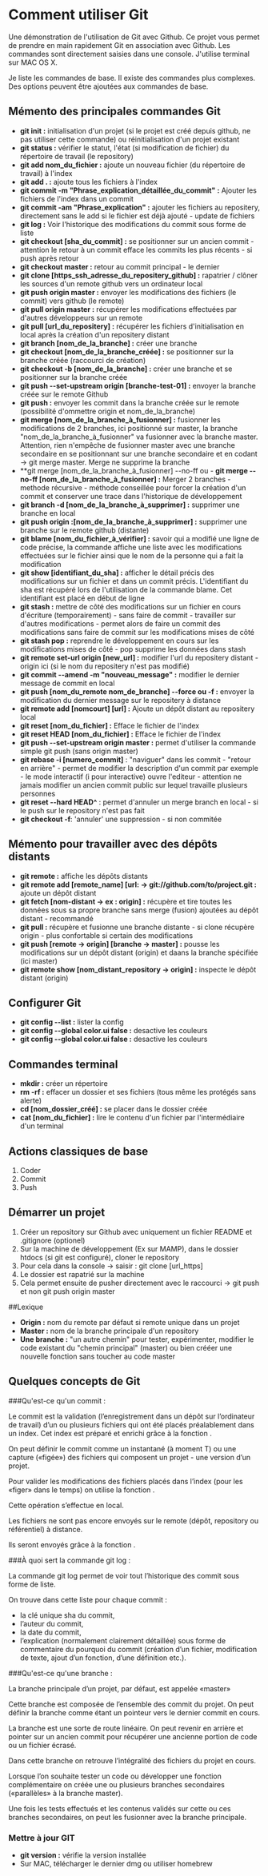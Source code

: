 # Comment utiliser Git
Une démonstration de l'utilisation de Git avec Github. Ce projet vous permet de prendre en main rapidement Git en association avec Github.
Les commandes sont directement saisies dans une console. J'utilise terminal sur MAC OS X.

Je liste les commandes de base. Il existe des commandes plus complexes. Des options peuvent être ajoutées aux commandes de base.


## Mémento des principales commandes Git
- **git init :** initialisation d'un projet (si le projet est créé depuis github, ne pas utiliser cette commande) ou réinitialisation d'un projet existant
- **git status :** vérifier le statut, l'état (si modification de fichier) du répertoire de travail (le repository)
- **git add nom_du_fichier :** ajoute un nouveau fichier (du répertoire de travail) à l'index
- **git add . :** ajoute tous les fichiers à l'index
- **git commit -m "Phrase_explication_détaillée_du_commit" :** Ajouter les fichiers de l'index dans un commit
- **git commit -am "Phrase_explication" :** ajouter les fichiers au repositery, directement sans le add si le fichier est déjà ajouté - update de fichiers
- **git log :** Voir l'historique des modifications du commit sous forme de liste
- **git checkout [sha_du_commit] :** se positionner sur un ancien commit - attention le retour à un commit efface les commits les plus récents - si push après retour
- **git checkout master :** retour au commit principal - le dernier
- **git clone [https_ssh_adresse_du_repositery_github] :** rapatrier / clôner les sources d'un remote github vers un ordinateur local
- **git push origin master :** envoyer les modifications des fichiers (le commit) vers github (le remote)
- **git pull origin master :** récupérer les modifications effectuées par d'autres développeurs sur un remote
- **git pull [url_du_repositery] :** récupérer les fichiers d'initialisation en local après la création d'un repositery distant
- **git branch [nom_de_la_branche] :** créer une branche
- **git checkout [nom_de_la_branche_créée] :** se positionner sur la branche créée (raccourci de création)
- **git checkout -b [nom_de_la_branche] :** créer une branche et se positionner sur la branche créée
- **git push --set-upstream origin [branche-test-01] :** envoyer la branche créée sur le remote Github
- **git push :** envoyer les commit dans la branche créée sur le remote (possibilité d'ommettre origin et nom_de_la_branche)
- **git merge [nom_de_la_branche_à_fusionner] :** fusionner les modifications de 2 branches, ici positionné sur master, la branche "nom_de_la_branche_à_fusionner" va fusionner avec la branche master. Attention, rien n'empêche de fusionner master avec une branche secondaire en se positionnant sur une branche secondaire et en codant -> git merge master. Merge ne supprime la branche
- **git merge [nom_de_la_branche_à_fusionner] --no-ff ou - **git merge --no-ff [nom_de_la_branche_à_fusionner] :** Merger 2 branches - methode récursive - méthode conseillée pour forcer la création d'un commit et conserver une trace dans l'historique de développement
- **git branch -d [nom_de_la_branche_à_supprimer] :** supprimer une branche en local
- **git push origin :[nom_de_la_branche_à_supprimer] :** supprimer une branche sur le remote github (distante)
- **git blame [nom_du_fichier_à_vérifier] :** savoir qui a modifié une ligne de code précise, la commande affiche une liste avec les modifications effectuées sur le fichier ainsi que le nom de la personne qui a fait la modification
- **git show [identifiant_du_sha] :** afficher le détail précis des modifications sur un fichier et dans un commit précis. L'identifiant du sha est récupéré lors de l'utilisation de la commande blame. Cet identifiant est placé en début de ligne
- **git stash :** mettre de côté des modifications sur un fichier en cours d'écriture (temporairement) - sans faire de commit - travailler sur d'autres modifications - permet alors de faire un commit des modifications sans faire de commit sur les modifications mises de côté
- **git stash pop :** reprendre le développement en cours sur les modifications mises de côté - pop supprime les données dans stash
- **git remote set-url origin [new_url] :** modifier l'url du repositery distant - origin ici (si le nom du repositery n'est pas modifié)
- **git commit --amend -m "nouveau_message" :** modifier le dernier message de commit en local
- **git push [nom_du_remote nom_de_branche] --force ou -f :** envoyer la modification du dernier message sur le repositery à distance
- **git remote add [nomcourt] [url] :** Ajoute un dépôt distant au repositery local
- **git reset [nom_du_fichier] :** Efface le fichier de l'index
- **git reset HEAD [nom_du_fichier] :** Efface le fichier de l'index
- **git push --set-upstream origin master :** permet d'utiliser la commande simple git push (sans origin master) 
- **git rebase -i [numero_commit]** : "naviguer" dans les commit - "retour en arrière" - permet de modifier la description d'un commit par exemple - le mode interactif (i pour interactive) ouvre l'editeur - attention ne jamais modifier un ancien commit public sur lequel travaille plusieurs personnes 
- **git reset --hard HEAD^** : permet d'annuler un merge branch en local - si le push sur le repository n'est pas fait
- **git checkout -f**: 'annuler' une suppression - si non commitée

## Mémento pour travailler avec des dépôts distants
- **git remote :** affiche les dépôts distants
- **git remote add [remote_name] [url: -> git://github.com/to/project.git :** ajoute un dépôt distant
- **git fetch [nom-distant -> ex : origin] :** récupère et tire toutes les données sous sa propre branche sans merge (fusion) ajoutées au dépôt distant - recommandé
- **git pull :** récupère et fusionne une branche distante - si clone récupère origin - plus confortable si certain des modifications
- **git push [remote -> origin] [branche -> master] :** pousse les modifications sur un dépôt distant (origin) et daans la branche spécifiée (ici master)
- **git remote show [nom_distant_repository -> origin] :** inspecte le dépôt distant (origin)           

## Configurer Git
- **git config --list :** lister la config
- **git config --global color.ui false :** desactive les couleurs
- **git config --global color.ui false :** desactive les couleurs

## Commandes terminal
- **mkdir :** créer un répertoire
- **rm -rf :** effacer un dossier et ses fichiers (tous même les protégés sans alerte)
- **cd [nom_dossier_créé] :** se placer dans le dossier créée
- **cat [nom_du_fichier] :** lire le contenu d'un fichier par l'intermédiaire d'un terminal

## Actions classiques de base
1. Coder
2. Commit
3. Push

## Démarrer un projet
1. Créer un repository sur Github avec uniquement un fichier README et .gitignore (optionel)
2. Sur la machine de développement (Ex sur MAMP), dans le dossier htdocs (si git est configuré), cloner le repository
3. Pour cela dans la console -> saisir : git clone [url_https]
4. Le dossier est rapatrié sur la machine
5. Cela permet ensuite de pusher directement avec le raccourci -> git push et non git push origin master

##Lexique
- **Origin :** nom du remote par défaut si remote unique dans un projet
- **Master :** nom de la branche principale d'un repository
- **Une branche :** "un autre chemin" pour tester, expérimenter, modifier le code existant du "chemin principal" (master) ou bien crééer une nouvelle fonction sans toucher au code master

## Quelques concepts de Git
###Qu'est-ce qu'un commit :
		
Le commit est la validation (l’enregistrement dans un dépôt sur l’ordinateur de travail) d’un ou plusieurs fichiers qui ont été placés préalablement dans un index. Cet index est préparé et enrichi grâce à la fonction <commit add nom_du_fichier>.

On peut définir le commit comme un instantané (à moment T) ou une capture («figée») des fichiers qui composent un projet - une version d’un projet.

Pour valider les modifications des fichiers placés dans l’index (pour les «figer» dans le temps) on utilise la fonction <git commit>.

Cette opération s’effectue en local.

Les fichiers ne sont pas encore envoyés sur le remote (dépôt, repository ou référentiel) à distance.

Ils seront envoyés grâce à la fonction <git push nom_du_remote nom_de_la_branche>.


###À quoi sert la commande git log :

La commande git log permet de voir tout l’historique des commit sous forme de liste.

On trouve dans cette liste pour chaque commit :
- la clé unique sha du commit,
- l’auteur du commit,
- la date du commit,
- l’explication (normalement clairement détaillée) sous forme de commentaire du pourquoi du commit (création d’un fichier, modification de texte, ajout d’un fonction, d’une définition etc.).


###Qu'est-ce qu'une branche :

La branche principale d’un projet, par défaut, est appelée «master»

Cette branche est composée de l’ensemble des commit du projet.
On peut définir la branche comme étant un pointeur vers le dernier commit en cours.

La branche est une sorte de route linéaire. On peut revenir en arrière et pointer sur un ancien commit pour récupérer une ancienne portion de code ou un fichier écrasé.

Dans cette branche on retrouve l’intégralité des fichiers du projet en cours.

Lorsque l’on souhaite tester un code ou développer une fonction complémentaire on créée une ou plusieurs branches secondaires («parallèles» à la branche master).

Une fois les tests effectués et les contenus validés sur cette ou ces branches secondaires, on peut les fusionner avec la branche principale.


### Mettre à jour GIT
- **git version :** vérifie la version installée
- Sur MAC, télécharger le dernier dmg ou utiliser homebrew
